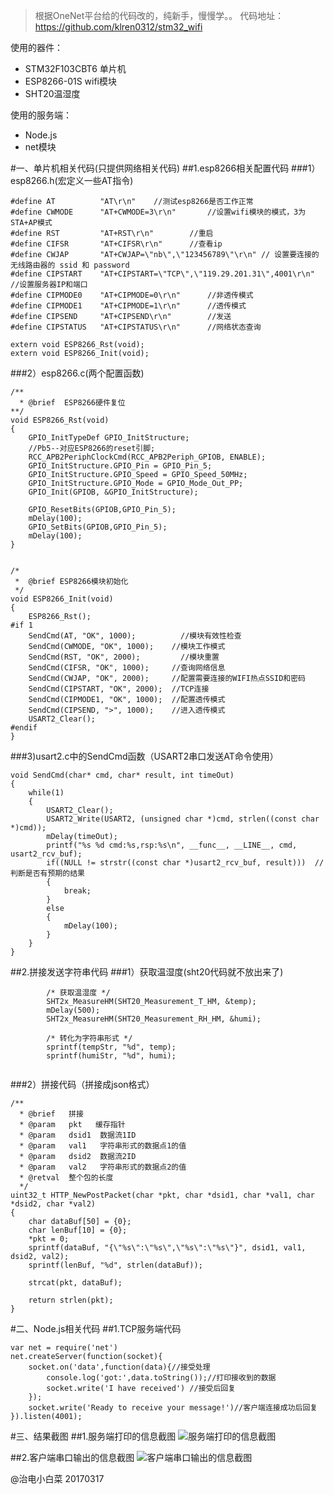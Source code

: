 >根据OneNet平台给的代码改的，纯新手，慢慢学。。
代码地址：https://github.com/klren0312/stm32_wifi

使用的器件：

 - STM32F103CBT6 单片机
 - ESP8266-01S wifi模块
 - SHT20温湿度

使用的服务端：

 - Node.js
 - net模块

#一、单片机相关代码(只提供网络相关代码)
##1.esp8266相关配置代码
###1）esp8266.h(宏定义一些AT指令)
```
#define AT          "AT\r\n"	//测试esp8266是否工作正常
#define CWMODE      "AT+CWMODE=3\r\n"		//设置wifi模块的模式，3为STA+AP模式
#define RST         "AT+RST\r\n"        //重启
#define CIFSR       "AT+CIFSR\r\n"      //查看ip
#define CWJAP       "AT+CWJAP=\"nb\",\"123456789\"\r\n"	// 设置要连接的无线路由器的 ssid 和 password
#define CIPSTART    "AT+CIPSTART=\"TCP\",\"119.29.201.31\",4001\r\n"		//设置服务器IP和端口
#define CIPMODE0    "AT+CIPMODE=0\r\n"		//非透传模式
#define CIPMODE1    "AT+CIPMODE=1\r\n"		//透传模式
#define CIPSEND     "AT+CIPSEND\r\n"        //发送
#define CIPSTATUS   "AT+CIPSTATUS\r\n"		//网络状态查询

extern void ESP8266_Rst(void);  
extern void ESP8266_Init(void);

```

###2）esp8266.c(两个配置函数)
```
/**
  * @brief  ESP8266硬件复位
**/
void ESP8266_Rst(void)
{
	GPIO_InitTypeDef GPIO_InitStructure;
    //Pb5--对应ESP8266的reset引脚;
    RCC_APB2PeriphClockCmd(RCC_APB2Periph_GPIOB, ENABLE);
    GPIO_InitStructure.GPIO_Pin = GPIO_Pin_5;
    GPIO_InitStructure.GPIO_Speed = GPIO_Speed_50MHz;
    GPIO_InitStructure.GPIO_Mode = GPIO_Mode_Out_PP;
    GPIO_Init(GPIOB, &GPIO_InitStructure);
	
	GPIO_ResetBits(GPIOB,GPIO_Pin_5);
	mDelay(100);
	GPIO_SetBits(GPIOB,GPIO_Pin_5);
	mDelay(100);
}


/*
 *  @brief ESP8266模块初始化
 */
void ESP8266_Init(void)
{
	ESP8266_Rst();
#if 1
    SendCmd(AT, "OK", 1000);		  //模块有效性检查
    SendCmd(CWMODE, "OK", 1000);	//模块工作模式
    SendCmd(RST, "OK", 2000);		  //模块重置
    SendCmd(CIFSR, "OK", 1000);		//查询网络信息
    SendCmd(CWJAP, "OK", 2000);		//配置需要连接的WIFI热点SSID和密码
    SendCmd(CIPSTART, "OK", 2000);	//TCP连接
    SendCmd(CIPMODE1, "OK", 1000);	//配置透传模式
	SendCmd(CIPSEND, ">", 1000);	//进入透传模式
	USART2_Clear();
#endif
}
```

###3)usart2.c中的SendCmd函数（USART2串口发送AT命令使用）
```
void SendCmd(char* cmd, char* result, int timeOut)
{
    while(1)
    {
        USART2_Clear();
        USART2_Write(USART2, (unsigned char *)cmd, strlen((const char *)cmd));
        mDelay(timeOut);
        printf("%s %d cmd:%s,rsp:%s\n", __func__, __LINE__, cmd, usart2_rcv_buf);
        if((NULL != strstr((const char *)usart2_rcv_buf, result)))	//判断是否有预期的结果
        {
            break;
        }
        else
        {
            mDelay(100);
        }
    }
}
```

##2.拼接发送字符串代码
###1）获取温湿度(sht20代码就不放出来了)
```
        /* 获取温湿度 */
        SHT2x_MeasureHM(SHT20_Measurement_T_HM, &temp);
        mDelay(500);
        SHT2x_MeasureHM(SHT20_Measurement_RH_HM, &humi);

        /* 转化为字符串形式 */
        sprintf(tempStr, "%d", temp);
        sprintf(humiStr, "%d", humi);
        
```

###2）拼接代码（拼接成json格式）
```
/**
  * @brief   拼接
  * @param   pkt   缓存指针
  *	@param 	 dsid1  数据流1ID
  *	@param 	 val1   字符串形式的数据点1的值
  *	@param 	 dsid2  数据流2ID
  *	@param 	 val2   字符串形式的数据点2的值
  * @retval  整个包的长度
  */
uint32_t HTTP_NewPostPacket(char *pkt, char *dsid1, char *val1, char *dsid2, char *val2)
{
    char dataBuf[50] = {0};
    char lenBuf[10] = {0};
    *pkt = 0;
    sprintf(dataBuf, "{\"%s\":\"%s\",\"%s\":\"%s\"}", dsid1, val1, dsid2, val2);
    sprintf(lenBuf, "%d", strlen(dataBuf));

    strcat(pkt, dataBuf);

    return strlen(pkt);
}

```

#二、Node.js相关代码
##1.TCP服务端代码
```
var net = require('net')
net.createServer(function(socket){
	socket.on('data',function(data){//接受处理
		console.log('got:',data.toString());//打印接收到的数据
		socket.write('I have received') //接受后回复
	});
	socket.write('Ready to receive your message!')//客户端连接成功后回复
}).listen(4001);
```

#三、结果截图
##1.服务端打印的信息截图
![服务端打印的信息截图](https://leanote.com/api/file/getImage?fileId=58cb384aab64417ac3007b02)

##2.客户端串口输出的信息截图
![客户端串口输出的信息截图](https://leanote.com/api/file/getImage?fileId=58cb384aab64417ac3007b01)


@治电小白菜 20170317